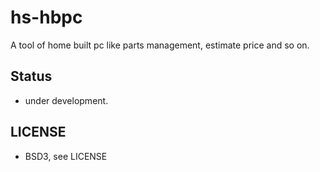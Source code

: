 # hs-hbpc
A tool of home built pc like parts management, estimate price and so on.

## Status
* under development.

## LICENSE
* BSD3, see LICENSE